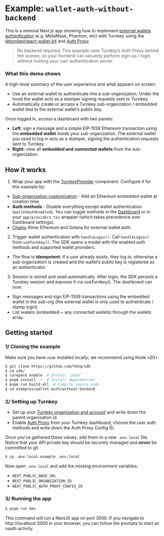 # Example: `wallet-auth-without-backend`

This is a minimal Next.js app showing how to implement [external wallets authentication](https://docs.turnkey.com/sdks/react/using-external-wallets/overview) (e.g. MetaMask, Phantom, etc) with Turnkey using the [@turnkey/react-wallet-kit](https://docs.turnkey.com/sdks/react) and [Auth Proxy](https://docs.turnkey.com/reference/auth-proxy).

> No backend required. This example uses Turnkey’s Auth Proxy behind the scenes, so your frontend can securely perform sign-up / login without hosting your own authentication server.

### What this demo shows

A high-level summary of the user experience and what appears on screen:

- Use an external wallet to authenticate into a sub-organization. Under the hood the wallet acts as a stamper signing requests sent to Turnkey.
- Automatically create or access a Turnkey sub-organization / embedded wallet tied to the external wallet’s public key.

Once logged in, access a dashboard with two panels:

- **Left:** sign a message and a simple EIP-1559 Ethereum transaction using the **embedded wallet** inside your sub-organization. The external wallet you used to log in acts as a stamper, signing the authentication requests sent to Turnkey.
- **Right:** view all **embedded and connected wallets** from the sub-organization.

## How it works

1. Wrap your app with the [TurnkeyProvider](https://docs.turnkey.com/sdks/react/getting-started#provider) component. Configure it for this example by:

- [Sub-organization customization](https://docs.turnkey.com/sdks/react/sub-organization-customization#customization) - Add an Ethereum embedded wallet at creation time.
- **Auth methods** - Disable everything except wallet authentication (`walletAuthEnabled`). You can toggle methods in the [Dashboard](https://app.turnkey.com/dashboard/walletKit) or in your `app/providers.tsx` wrapper (which takes precedence over Dashboard settings).
- [Chains](https://docs.turnkey.com/sdks/react/using-external-wallets/authentication#setting-up-wallet-authentication) Allow Ethereum and Solana for external wallet auth.

2. Trigger wallet authentication with `handleLogin()`. Call `handleLogin()` from `useTurnkey()`. The SDK opens a modal with the enabled auth methods and supported wallet providers.

- The flow is **idempotent:** if a user already exists, they log in; otherwise a sub-organization is created and the wallet’s public key is registered as an authenticator.

3. Session is stored and used automatically. After login, the SDK persists a Turnkey session and exposes it via useTurnkey(). The dashboard can now:

- Sign messages and sign EIP-1559 transactions using the embedded wallet in the sub-org (the external wallet is only used to authenticate / stamp login).
- List wallets (embedded + any connected wallets) through the wallets array.

## Getting started

### 1/ Cloning the example

Make sure you have `node` installed locally; we recommend using Node v20+.

```bash
$ git clone https://github.com/tkhq/sdk
$ cd sdk/
$ corepack enable  # Install `pnpm`
$ pnpm install -r  # Install dependencies
$ pnpm run build-all  # Compile source code
$ cd examples/wallet-auth/without-backend
```

### 2/ Setting up Turnkey

- Set up your [Turnkey organization and account](https://docs.turnkey.com/getting-started/quickstart#create-an-account) and write down the parent organization id.
- Enable [Auth Proxy](https://app.turnkey.com/dashboard/walletKit) from your Turnkey dashboard, choose the user auth methods and write down the Auth Proxy Config ID.

Once you've gathered these values, add them to a new `.env.local` file. Notice that your API private key should be securely managed and **_never_** be committed to git.

```bash
$ cp .env.local.example .env.local
```

Now open `.env.local` and add the missing environment variables:

- `NEXT_PUBLIC_BASE_URL`
- `NEXT_PUBLIC_ORGANIZATION_ID`
- `NEXT_PUBLIC_AUTH_PROXY_CONFIG_ID`

### 3/ Running the app

```bash
$ pnpm run dev
```

This command will run a NextJS app on port 3000. If you navigate to http://localhost:3000 in your browser, you can follow the prompts to start an oauth activity.
